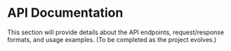 # API Documentation

This section will provide details about the API endpoints, request/response formats, and usage examples. (To be completed as the project evolves.)
